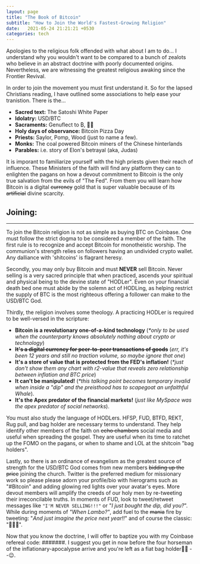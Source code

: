 ```yaml
---
layout: page
title: "The Book of Bitcoin"
subtitle: "How to Join the World's Fastest-Growing Religion"
date:   2021-05-24 21:21:21 +0530
categories: tech
---
```


Apologies to the religious folk offended with what about I am to do... I understand why you wouldn't want to be compared to a bunch of zealots who believe in an abstract doctrine with poorly documented origins. Nevertheless, we are witnessing the greatest religious awaking since the Frontier Revival. 

In order to join the movement you must first understand it. So for the lapsed Christians reading, I have outlined some associations to help ease your tranistion. There is the...

- __Sacred text:__ The Satoshi White Paper
- __Idolatry:__ USD/BTC
- __Sacraments:__ Genuflect to ₿, 💎🙌
- __Holy days of observance:__ Bitcoin Pizza Day  
- __Priests:__ Saylor, Pomp, Wood (just to name a few).
- __Monks:__ The coal powered Bitcoin miners of the Chinese hinterlands
- __Parables:__ i.e. story of Elon's betrayal (aka, Judas)

It is imporant to familiarize yourself with the high priests given their reach of influence. These Ministers of the faith will find any platform they can to enlighten the pagans on how a devout commitment to Bitcoin is the only true salvation from the evils of "The Fed". From them you will learn how Bitcoin is a digital ~~currency~~ gold that is super valuable because of its ~~artificial~~ divine scarcity.

## Joining:
---

To join the Bitcoin religion is not as simple as buying BTC on Coinbase. One must follow the strict dogma to be considered a member of the faith.
The first rule is to recognize and accept Bitcoin for monotheistic worship.
The communion's strength relies on followers having an undivided crypto wallet. Any dalliance with 'shitcoins' is flagrant heresy.  

Secondly, you may only buy Bitcoin and must __NEVER__ sell Bitcoin. Never selling is a very sacred principle that when practiced, ascends your spiritual and physical being to the devine state of "HODLer". Even on your financial death bed one must abide by the solemn act of HODLing, as helping restrict the supply of BTC is the most righteous offering a follower can make to the USD/BTC God.  

Thirdly, the religion involves some theology. A practicing HODLer is required to be well-versed in the scripture:

- __Bitcoin is a revolutionary one-of-a-kind technology__ (_*only to be used when the counterparty knows absolutely nothing about crypto or technology_)
- __~~It's a digital currency for peer-to-peer transactions of goods~~__ (_err, it's been 12 years and still no traction volume, so maybe ignore that one_)
- __It's a store of value that is protected from the FED's inflation!__ (_*just don't show them any chart with r2-value that reveals zero relationship between inflation and BTC price_)
- __It can't be manipulated!__ (_*this talking point becomes temporary invalid when inside a "dip" and the preisthood has to scapegoat an unfaithful Whale_). 
- __It's the Apex predator of the financial markets!__ (_just like MySpace was the apex predator of social networks_).

You must also study the language of HODLers. HFSP, FUD, BTFD, REKT, Rug pull, and bag holder are necessary terms to understand. They help identify other members of the faith on ~~echo chambers~~ social media and useful when spreading the gospel. They are useful when its time to ratchet up the FOMO on the pagans, or when to shame and LOL at the shitcoin "bag holders".

Lastly, so there is an ordinance of evangelism as the greatest source of strength for the USD/BTC God comes from new members ~~bidding up the price~~ joining the church. Twitter is the preferred medium for missionary work so please please adorn your profile/bio with hierograms such as "#Bitcoin" and adding glowing red lights over your avatar's eyes.
More devout members will amplify the creeds of our holy men by re-tweeting their irreconcilable truths.  In moments of FUD, look to tweet/retweet messages like 
`"I'M NEVER SELLING!!!"` or "_I just bought the dip, did you?_". While during moments of _"When Lambo?"_, add fuel to the ~~mania~~ fire by tweeting: 
"_And just imagine the price next year!!_" and of course the classic: "🚀🚀🚀".

Now that you know the doctrine, I will offer to baptize you with my Coinbase refereal code: #######. I suggest you get in now before the four horseman of the inflationary-apocalypse arrive and you're left as a fiat bag holder👜👐 --😉. 


